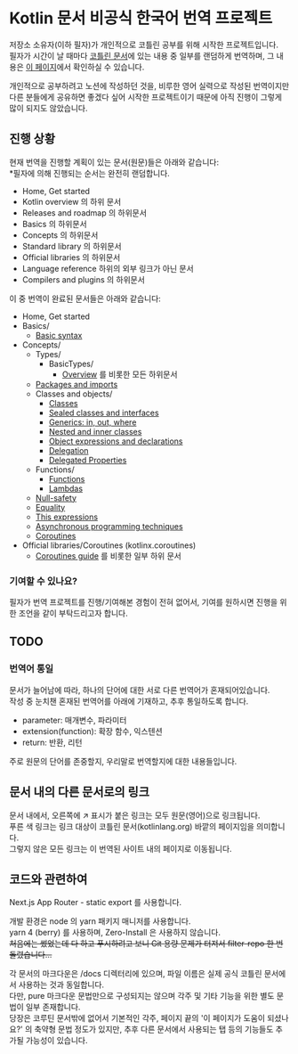# Kotlin 문서 비공식 한국어 번역 프로젝트
저장소 소유자(이하 필자)가 개인적으로 코틀린 공부를 위해 시작한 프로젝트입니다.  
필자가 시간이 날 때마다 [코틀린 문서](https://kotlinlang.org/docs/home.html)에 있는 내용 중 일부를 랜덤하게 번역하며, 그 내용은 [이 페이지](https://kotlin-docs-kr.hoonkun.kiwi)에서 확인하실 수 있습니다.

개인적으로 공부하려고 노션에 작성하던 것을, 비루한 영어 실력으로 작성된 번역이지만 다른 분들에게 공유하면 좋겠다 싶어 시작한 프로젝트이기 때문에 아직 진행이 그렇게 많이 되지도 않았습니다.

## 진행 상황
현재 번역을 진행할 계획이 있는 문서(원문)들은 아래와 같습니다:  
*필자에 의해 진행되는 순서는 완전히 랜덤합니다.

- Home, Get started
- Kotlin overview 의 하위 문서
- Releases and roadmap 의 하위문서
- Basics 의 하위문서
- Concepts 의 하위문서
- Standard library 의 하위문서
- Official libraries 의 하위문서
- Language reference 하위의 외부 링크가 아닌 문서
- Compilers and plugins 의 하위문서

이 중 번역이 완료된 문서들은 아래와 같습니다:

- Home, Get started
- Basics/
  - [Basic syntax](/docs/basic-syntax.md)
- Concepts/
  - Types/
    - BasicTypes/
      - [Overview](/docs/basic-types.md) 를 비롯한 모든 하위문서
  - [Packages and imports](/docs/packages.md)
  - Classes and objects/
    - [Classes](/docs/classes.md)
    - [Sealed classes and interfaces](/docs/sealed-classes.md)
    - [Generics: in, out, where](/docs/generics.md)
    - [Nested and inner classes](/docs/nested-classes.md)
    - [Object expressions and declarations](/docs/object-declarations.md)
    - [Delegation](/docs/delegation.md)
    - [Delegated Properties](/docs/delegated-properties.md)
  - Functions/
    - [Functions](/docs/functions.md)
    - [Lambdas](/docs/lambdas.md)
  - [Null-safety](/docs/null-safety.md)
  - [Equality](/docs/equality.md)
  - [This expressions](/docs/this-expressions.md)
  - [Asynchronous programming techniques](/docs/async-programming.md)
  - [Coroutines](/docs/coroutines-overview.md)
- Official libraries/Coroutines (kotlinx.coroutines)
  - [Coroutines guide](/docs/coroutines-guide.md) 를 비롯한 일부 하위 문서

### 기여할 수 있나요?
필자가 번역 프로젝트를 진행/기여해본 경험이 전혀 없어서, 기여를 원하시면 진행을 위한 조언을 같이 부탁드리고자 합니다.

## TODO
### 번역어 통일
문서가 늘어남에 따라, 하나의 단어에 대한 서로 다른 번역어가 혼재되어있습니다.  
작성 중 눈치챈 혼재된 번역어를 아래에 기재하고, 추후 통일하도록 합니다.  
- parameter: 매개변수, 파라미터
- extension(function): 확장 함수, 익스텐션
- return: 반환, 리턴   

주로 원문의 단어를 존중할지, 우리말로 번역할지에 대한 내용들입니다.

## 문서 내의 다른 문서로의 링크
문서 내에서, 오른쪽에 ↗ 표시가 붙은 링크는 모두 원문(영어)으로 링크됩니다.  
푸른 색 링크는 링크 대상이 코틀린 문서(kotlinlang.org) 바깥의 페이지임을 의미합니다.  
그렇지 않은 모든 링크는 이 번역된 사이트 내의 페이지로 이동됩니다.

## 코드와 관련하여

Next.js App Router - static export 를 사용합니다.  

개발 환경은 node 의 yarn 패키지 매니저를 사용합니다.  
yarn 4 (berry) 를 사용하며, Zero-Install 은 사용하지 않습니다.  
~~처음에는 썼었는데 다 하고 푸시하려고 보니 Git 용량 문제가 터져서 filter-repo 한 번 돌렸습니다...~~

각 문서의 마크다운은 /docs 디렉터리에 있으며, 파일 이름은 실제 공식 코틀린 문서에서 사용하는 것과 동일합니다.  
다만, pure 마크다운 문법만으로 구성되지는 않으며 각주 및 기타 기능을 위한 별도 문법이 일부 존재합니다.  
당장은 코루틴 문서밖에 없어서 기본적인 각주, 페이지 끝의 '이 페이지가 도움이 되셨나요?' 의 축약형 문법 정도가 있지만, 추후 다른 문서에서 사용되는 탭 등의 기능들도 추가될 가능성이 있습니다.  

